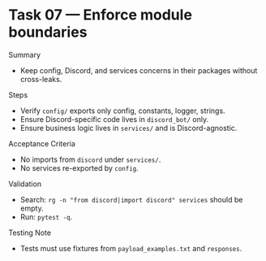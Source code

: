 # Task 07 — Enforce module boundaries

Summary
- Keep config, Discord, and services concerns in their packages without cross-leaks.

Steps
- Verify `config/` exports only config, constants, logger, strings.
- Ensure Discord-specific code lives in `discord_bot/` only.
- Ensure business logic lives in `services/` and is Discord-agnostic.

Acceptance Criteria
- No imports from `discord` under `services/`.
- No services re-exported by `config`.

Validation
- Search: `rg -n "from discord|import discord" services` should be empty.
- Run: `pytest -q`.

Testing Note
- Tests must use fixtures from `payload_examples.txt` and `responses`.

